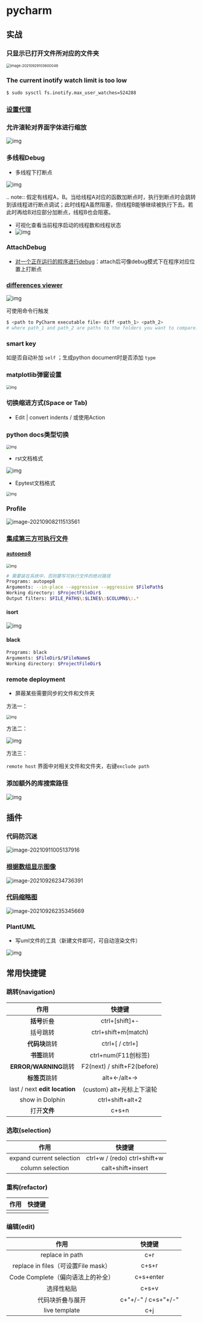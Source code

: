 # pycharm

## 实战

### 只显示已打开文件所对应的文件夹

<img src="https://natsu-akatsuki.oss-cn-guangzhou.aliyuncs.com/img/image-20210929103600049.png" alt="image-20210929103600049" style="zoom:67%;" />

### The current inotify watch limit is too low

```bash
$ sudo sysctl fs.inotify.max_user_watches=524288
```

### [设置代理](https://www.jetbrains.com/help/pycharm/settings-http-proxy.html)

### 允许滚轮对界面字体进行缩放

![img](https://natsu-akatsuki.oss-cn-guangzhou.aliyuncs.com/img/wpnajyQeSVpUydTf.png!thumbnail)

### 多线程Debug

- 多线程下打断点

![img](https://natsu-akatsuki.oss-cn-guangzhou.aliyuncs.com/img/7u9B4RAD0DKlb2J7.png!thumbnail)

.. note:: 假定有线程A，B。当给线程A对应的函数加断点时，执行到断点时会跳转到该线程进行断点调试；此时线程A虽然阻塞，但线程B能够继续被执行下去。若此时再给B对应部分加断点，线程B也会阻塞。

- 可视化查看当前程序启动的线程数和线程状态
- ![img](https://natsu-akatsuki.oss-cn-guangzhou.aliyuncs.com/img/js7MR5uwACpReKRc.png!thumbnail)

### AttachDebug

- [对一个正在运行的程序进行debug](https://www.jetbrains.com/help/pycharm/attaching-to-local-process.html)：attach后可像debug模式下在程序对应位置上打断点

### [differences viewer](https://www.jetbrains.com/help/pycharm/differences-viewer-for-folders.html)

![img](https://natsu-akatsuki.oss-cn-guangzhou.aliyuncs.com/img/KKkanOtkhaJ5sBJI.png!thumbnail)

可使用命令行触发

```bash
$ <path to PyCharm executable file> diff <path_1> <path_2> 
# where path_1 and path_2 are paths to the folders you want to compare. 
```

### smart key

如是否自动补加 `self` ；生成python document时是否添加 `type`

### matplotlib弹窗设置

<img src="https://natsu-akatsuki.oss-cn-guangzhou.aliyuncs.com/img/YCrevUSseWHvSjCM.png!thumbnail" alt="img" style="zoom:67%;" />

### 切换缩进方式(Space or Tab)

- Edit | convert indents / 或使用Action

### python docs类型切换

<img src="https://natsu-akatsuki.oss-cn-guangzhou.aliyuncs.com/img/XDqHzyb0V7RHrda2.png!thumbnail" alt="img" style="zoom:67%;" />

- rst文档格式

![img](https://natsu-akatsuki.oss-cn-guangzhou.aliyuncs.com/img/RdUVs7HBrZHoUxk7.png!thumbnail)

- Epytest文档格式

<img src="https://natsu-akatsuki.oss-cn-guangzhou.aliyuncs.com/img/hlQHvIcUNrHfKSJ6.png!thumbnail" alt="img" style="zoom:67%;" />

### Profile

![image-20210908211513561](https://natsu-akatsuki.oss-cn-guangzhou.aliyuncs.com/img/image-20210908211513561.png)

### [集成第三方可执行文件](https://www.jetbrains.com/help/pycharm/configuring-third-party-tools.html?q=exter)

#### [autopep8](https://www.cnblogs.com/aomi/p/6999829.html)

<img src="https://natsu-akatsuki.oss-cn-guangzhou.aliyuncs.com/img/iP4LwM5UFypOKsrZ.png!thumbnail" alt="img" style="zoom:67%;" />

```bash
# 需要装在系统中，否则要写可执行文件的绝对路径
Programs: autopep8
Arguments: --in-place --aggressive --aggressive $FilePath$
Working directory: $ProjectFileDir$
Output filters: $FILE_PATH$\:$LINE$\:$COLUMN$\:.*
```

#### isort

![img](https://natsu-akatsuki.oss-cn-guangzhou.aliyuncs.com/img/mdmrBwjYhSDwtFsB.png!thumbnail)

#### black

```bash
Programs: black
Arguments: $FileDir$/$FileName$
Working directory: $ProjectFileDir$
```

### remote deployment

- 屏蔽某些需要同步的文件和文件夹

方法一：

<img src="https://natsu-akatsuki.oss-cn-guangzhou.aliyuncs.com/img/5uEicm5ALtL9tkgh.png" alt="img" style="zoom:67%;" />

方法二：

![img](https://natsu-akatsuki.oss-cn-guangzhou.aliyuncs.com/img/qdPFiJjg6S2slAkU.png)

方法三：

`remote host` 界面中对相关文件和文件夹，右键`exclude path`

### 添加额外的库搜索路径

![img](https://natsu-akatsuki.oss-cn-guangzhou.aliyuncs.com/img/spqZAYN9kdaQPJOr.png)

## 插件

### 代码防沉迷

![image-20210911005137916](https://natsu-akatsuki.oss-cn-guangzhou.aliyuncs.com/img/image-20210911005137916.png)

### [根据数组显示图像](https://plugins.jetbrains.com/plugin/14371-opencv-image-viewer)

![image-20210926234736391](https://natsu-akatsuki.oss-cn-guangzhou.aliyuncs.com/img/image-20210926234736391.png)

### [代码缩略图](https://github.com/vektah/CodeGlance)

![image-20210926235345669](https://natsu-akatsuki.oss-cn-guangzhou.aliyuncs.com/img/image-20210926235345669.png)

### PlantUML

- 写uml文件的工具（新建文件即可，可自动渲染文件）

![img](https://natsu-akatsuki.oss-cn-guangzhou.aliyuncs.com/img/r61C0535xyMutAXN.png!thumbnail)

## 常用快捷键

### 跳转(navigation)

|             作用              |           快捷键            |
| :---------------------------: | :-------------------------: |
|         **括号**折叠          |       ctrl+[shift]+-        |
|           括号跳转            |     ctrl+shift+m(match)     |
|        **代码块**跳转         |       ctrl+[ / ctrl+]       |
|         **书签**跳转          |     ctrl+num(F11创标签)     |
|     **ERROR/WARNING**跳转     | F2(next) / shift+F2(before) |
|        **标签页**跳转         |         alt+←/alt+→         |
| last / next **edit location** |  (custom) alt+光标上下滚轮  |
|        show in Dolphin        |      ctrl+shift+alt+2       |
|         打开**文件**          |            c+s+n            |

### 选取(selection)

|           作用           |            快捷键             |
| :----------------------: | :---------------------------: |
| expand current selection | ctrl+w / (redo)  ctrl+shift+w |
|     column selection     |       calt+shift+insert       |

### 重构(refactor)

| 作用 | 快捷键 |
| :--: | :----: |
|      |        |

### 编辑(edit)

|                作用                 |       快捷键        |
| :---------------------------------: | :-----------------: |
|           replace in path           |         c+r         |
| replace in files（可设置File mask） |        c+s+r        |
|  Code Complete（偏向语法上的补全）  |      c+s+enter      |
|             选择性粘贴              |        c+s+v        |
|          代码块折叠与展开           | c+"+/-" / c+s+"+/-" |
|            live template            |         c+j         |
